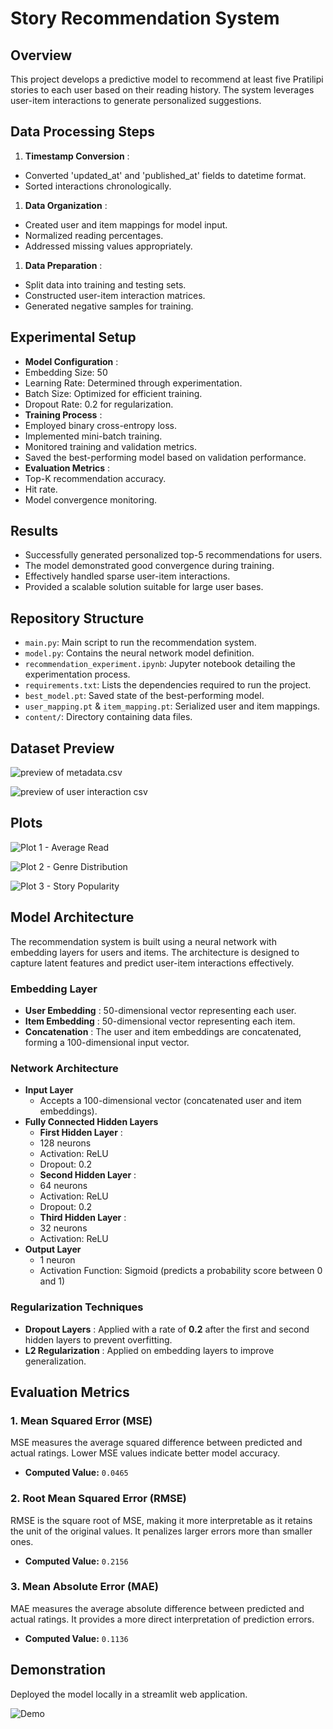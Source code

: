 # Story Recommendation System

## Overview

This project develops a predictive model to recommend at least five Pratilipi stories to each user based on their reading history. The system leverages user-item interactions to generate personalized suggestions.

## Data Processing Steps

1. **Timestamp Conversion** :

* Converted 'updated_at' and 'published_at' fields to datetime format.
* Sorted interactions chronologically.

1. **Data Organization** :

* Created user and item mappings for model input.
* Normalized reading percentages.
* Addressed missing values appropriately.

1. **Data Preparation** :

* Split data into training and testing sets.
* Constructed user-item interaction matrices.
* Generated negative samples for training.

## Experimental Setup

* **Model Configuration** :
* Embedding Size: 50
* Learning Rate: Determined through experimentation.
* Batch Size: Optimized for efficient training.
* Dropout Rate: 0.2 for regularization.
* **Training Process** :
* Employed binary cross-entropy loss.
* Implemented mini-batch training.
* Monitored training and validation metrics.
* Saved the best-performing model based on validation performance.
* **Evaluation Metrics** :
* Top-K recommendation accuracy.
* Hit rate.
* Model convergence monitoring.

## Results

* Successfully generated personalized top-5 recommendations for users.
* The model demonstrated good convergence during training.
* Effectively handled sparse user-item interactions.
* Provided a scalable solution suitable for large user bases.

## Repository Structure

* `main.py`: Main script to run the recommendation system.
* `model.py`: Contains the neural network model definition.
* `recommendation_experiment.ipynb`: Jupyter notebook detailing the experimentation process.
* `requirements.txt`: Lists the dependencies required to run the project.
* `best_model.pt`: Saved state of the best-performing model.
* `user_mapping.pt` & `item_mapping.pt`: Serialized user and item mappings.
* `content/`: Directory containing data files.

## Dataset Preview

![preview of metadata.csv](content/metadatacsv.png)

![preview of user interaction csv](content/user_interactioncsv.png)

## Plots

![Plot 1 - Average Read](content/avg-read.png)

![Plot 2 - Genre Distribution](content/genre.png)

![Plot 3 - Story Popularity](content/story-pop.png)

## Model Architecture

The recommendation system is built using a neural network with embedding layers for users and items. The architecture is designed to capture latent features and predict user-item interactions effectively.

### **Embedding Layer**

* **User Embedding** : 50-dimensional vector representing each user.
* **Item Embedding** : 50-dimensional vector representing each item.
* **Concatenation** : The user and item embeddings are concatenated, forming a 100-dimensional input vector.

### **Network Architecture**

* **Input Layer**
  * Accepts a 100-dimensional vector (concatenated user and item embeddings).
* **Fully Connected Hidden Layers**
  * **First Hidden Layer** :
  * 128 neurons
  * Activation: ReLU
  * Dropout: 0.2
  * **Second Hidden Layer** :
  * 64 neurons
  * Activation: ReLU
  * Dropout: 0.2
  * **Third Hidden Layer** :
  * 32 neurons
  * Activation: ReLU
* **Output Layer**
  * 1 neuron
  * Activation Function: Sigmoid (predicts a probability score between 0 and 1)

### **Regularization Techniques**

* **Dropout Layers** : Applied with a rate of **0.2** after the first and second hidden layers to prevent overfitting.
* **L2 Regularization** : Applied on embedding layers to improve generalization.

## Evaluation Metrics

### 1. Mean Squared Error (MSE)

MSE measures the average squared difference between predicted and actual ratings. Lower MSE values indicate better model accuracy.

* **Computed Value:** `0.0465`

### 2. Root Mean Squared Error (RMSE)

RMSE is the square root of MSE, making it more interpretable as it retains the unit of the original values. It penalizes larger errors more than smaller ones.

* **Computed Value:** `0.2156`

### 3. Mean Absolute Error (MAE)

MAE measures the average absolute difference between predicted and actual ratings. It provides a more direct interpretation of prediction errors.

* **Computed Value:** `0.1136`


## Demonstration

Deployed the model locally in a streamlit web application.

![Demo](content/demo-ezgif.com-video-to-gif-converter.gif)
